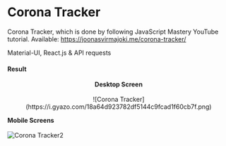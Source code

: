 # Corona Tracker
Corona Tracker, which is done by following JavaScript Mastery YouTube tutorial.
Available: https://joonasvirmajoki.me/corona-tracker/

Material-UI, React.js & API requests

#### Result
<p align="center">
<b>Desktop Screen</b><br><br>
![Corona Tracker](https://i.gyazo.com/18a64d923782df5144c9fcad1f60cb7f.png)

<b>Mobile Screens</b><br><br>
![Corona Tracker2](https://i.gyazo.com/bbd640ddc24f268aae4f79450ed76bf6.png)

</p>
